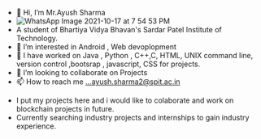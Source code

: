 - 👋 Hi, I’m Mr.Ayush Sharma
- ![WhatsApp Image 2021-10-17 at 7 54 53 PM](https://user-images.githubusercontent.com/68229721/137631730-6e6efac7-74d2-4707-bb57-d52110e15676.jpeg)
- A student of Bhartiya Vidya Bhavan's Sardar Patel Institute of Technology.
- 👀 I’m interested in Android , Web devoplopment 
- 🌱 I have worked on  Java , Python , C++,C, HTML, UNIX command line, version control ,bootsrap , javascript, CSS for projects. 
- 💞️ I’m looking to collaborate on Projects
- 📫 How to reach me ...ayush.sharma2@spit.ac.in

<!---
ayush2801sharma/ayush2801sharma is a ✨ special ✨ repository because its `README.md` (this file) appears on your GitHub profile.
You can click the Preview link to take a look at your changes.
--->

- I put my projects here and i would like to colaborate and work on blockchain projects in future.
- Currently searching industry projects and internships to gain industry experience.
